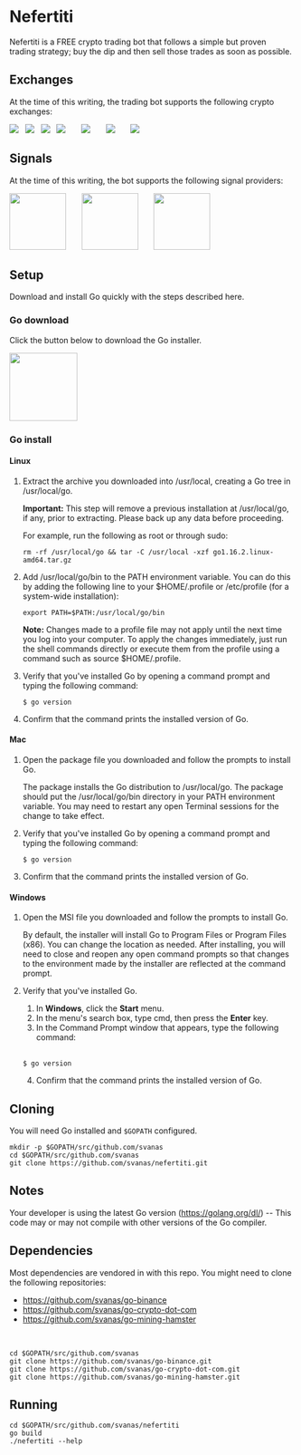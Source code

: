 # Nefertiti

Nefertiti is a FREE crypto trading bot that follows a simple but proven trading strategy; buy the dip and then sell those trades as soon as possible.

## Exchanges

At the time of this writing, the trading bot supports the following crypto exchanges:

<a href="https://www.bitstamp.net/ref/QWE1MDzZoyPWZNyU/"><img src="https://nefertiti-tradebot.com/wp-content/uploads/2019/12/bitstamp-logo.png"></a> &nbsp;
<a href="https://bittrex.com/Account/Register?referralCode=CIC-YDN-5DX"><img src="https://nefertiti-tradebot.com/wp-content/uploads/2019/12/bittrex_logo-1.png"></a> &nbsp;
<a href="https://hitbtc.com/?ref_id=5aad6226b7072"><img src="hhttps://nefertiti-tradebot.com/wp-content/uploads/2019/12/hitbtc-logo.png"></a> &nbsp;
<a href="https://pro.coinbase.com/"><img src="https://nefertiti-tradebot.com/wp-content/uploads/2019/12/gdax_logo.png"></a> &nbsp; &nbsp; &nbsp;
<a href="https://www.binance.com/en/register?ref=UME24R7B"><img src="https://nefertiti-tradebot.com/wp-content/uploads/2019/12/binance_logo.png"></a> &nbsp; &nbsp; &nbsp;
<a href="https://www.kucoin.com/?rcode=KJ6stw"><img src="https://nefertiti-tradebot.com/wp-content/uploads/2019/12/KuCoin-logo-1.png"></a> &nbsp; &nbsp; &nbsp;
<a href="https://crypto.com/exch/rf3v8ucd4k"><img src="https://nefertiti-tradebot.com/wp-content/uploads/2020/09/crypto-com-review.png"></a>

## Signals

At the time of this writing, the bot supports the following signal providers:

<a href="https://www.mininghamster.com/referral/azr8N29xml4dq4GpbzxTNuB3DZpfCxzA"><img src="https://nefertiti-tradebot.com/wp-content/uploads/2018/04/mininghamster.jpg" width="100"></a> &nbsp;  &nbsp;  &nbsp;
<a href="https://premium.cryptoqualitysignals.com/register/WYn"><img src="https://nefertiti-tradebot.com/wp-content/uploads/2019/01/1_Sa5hV8OSo2Kgsv7hq3OACw.jpeg" width="100"></a> &nbsp;  &nbsp;  &nbsp;
<a href="https://altrady.com/?a=nefertiti"><img src="https://nefertiti-tradebot.com/wp-content/uploads/2019/02/icon-1024x1024-300x300.png" width="100"></a>

## Setup

Download and install Go quickly with the steps described here.

### Go download
Click the button below to download the Go installer.

<a href="https://golang.org/dl/"><img src="https://i.ibb.co/gJyVCcJ/pngegg.png" width="120"></a>

### Go install
#### Linux
1. Extract the archive you downloaded into /usr/local, creating a Go tree in /usr/local/go.

    <b>Important:</b> This step will remove a previous installation at /usr/local/go, if any, prior to extracting. Please back up any data before proceeding.

    For example, run the following as root or through sudo:

    ```
    rm -rf /usr/local/go && tar -C /usr/local -xzf go1.16.2.linux-amd64.tar.gz
    ```

2. Add /usr/local/go/bin to the PATH environment variable.
   You can do this by adding the following line to your $HOME/.profile or /etc/profile (for a system-wide installation):
   
    ```
    export PATH=$PATH:/usr/local/go/bin
    ```

    <b>Note:</b> Changes made to a profile file may not apply until the next time you log into your computer. To apply the changes immediately, just run the shell commands directly or execute them from the profile using a command such as source $HOME/.profile.

3. Verify that you've installed Go by opening a command prompt and typing the following command:

    ```
    $ go version
    ```

4. Confirm that the command prints the installed version of Go.

#### Mac
1. Open the package file you downloaded and follow the prompts to install Go.
   
    The package installs the Go distribution to /usr/local/go. The package should put the /usr/local/go/bin directory in your PATH environment variable. You may need to restart any open Terminal sessions for the change to take effect.
    
2. Verify that you've installed Go by opening a command prompt and typing the following command:

    ```
    $ go version
    ```

3. Confirm that the command prints the installed version of Go.

#### Windows
1. Open the MSI file you downloaded and follow the prompts to install Go.

    By default, the installer will install Go to Program Files or Program Files (x86). You can change the location as needed. After installing, you will need to close and reopen any open command prompts so that changes to the environment made by the installer are reflected at the command prompt.
 
2. Verify that you've installed Go.

      1. In <b>Windows</b>, click the <b>Start</b> menu.
      2. In the menu's search box, type cmd, then press the <b>Enter</b> key.
      3. In the Command Prompt window that appears, type the following command:
  
     <br>
  
      ```
      $ go version
      ```
      
     4. Confirm that the command prints the installed version of Go.

## Cloning
You will need Go installed and `$GOPATH` configured.

  ```
  mkdir -p $GOPATH/src/github.com/svanas
  cd $GOPATH/src/github.com/svanas
  git clone https://github.com/svanas/nefertiti.git
  ```

## Notes
Your developer is using the latest Go version (https://golang.org/dl/) -- This code may or may not compile with other versions of the Go compiler.

## Dependencies

Most dependencies are vendored in with this repo. You might need to clone the following repositories:
* https://github.com/svanas/go-binance
* https://github.com/svanas/go-crypto-dot-com
* https://github.com/svanas/go-mining-hamster

<br>

  ```
  cd $GOPATH/src/github.com/svanas
  git clone https://github.com/svanas/go-binance.git
  git clone https://github.com/svanas/go-crypto-dot-com.git
  git clone https://github.com/svanas/go-mining-hamster.git
  ```

## Running

```
cd $GOPATH/src/github.com/svanas/nefertiti
go build
./nefertiti --help
```

